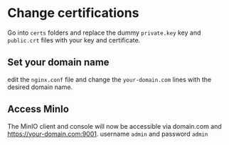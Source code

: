 # Change certifications

Go into `certs` folders and replace the dummy `private.key` key and `public.crt` files with your key and certificate.

## Set your domain name
edit the `nginx.conf` file and change the `your-domain.com` lines with the desired domain name.

## Access MinIo
The MinIO client and console will now be accessible via  domain.com and https://your-domain.com:9001.
username `admin` and password `admin`
